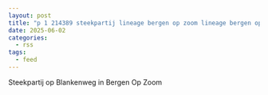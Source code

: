 ```yaml
---
layout: post
title: "p 1 214389 steekpartij lineage bergen op zoom lineage bergen op zoom blankenweg bergen op zoom"
date: 2025-06-02
categories: 
  - rss
tags: 
  - feed
---
```


Steekpartij op Blankenweg in Bergen Op Zoom
